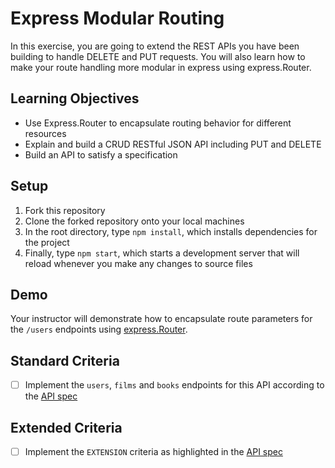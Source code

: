 # Express Modular Routing

In this exercise, you are going to extend the REST APIs you have been building to handle DELETE and PUT requests. You will also learn how to make your route handling more modular in express using express.Router.

## Learning Objectives
- Use Express.Router to encapsulate routing behavior for different resources
- Explain and build a CRUD RESTful JSON API including PUT and DELETE
- Build an API to satisfy a specification

## Setup
1. Fork this repository
2. Clone the forked repository onto your local machines
3. In the root directory, type `npm install`, which installs dependencies for the project
4. Finally, type `npm start`, which starts a development server that will reload whenever you make any changes to source files

## Demo
Your instructor will demonstrate how to encapsulate route parameters for the `/users` endpoints using [express.Router](https://expressjs.com/en/guide/routing.html).


## Standard Criteria

- [ ] Implement the `users`, `films` and `books` endpoints for this API according to the [API spec](https://boolean-uk.github.io/api-express-modular-routing/)

## Extended Criteria

- [ ] Implement the `EXTENSION` criteria as highlighted in the [API spec](https://boolean-uk.github.io/api-express-modular-routing/)
